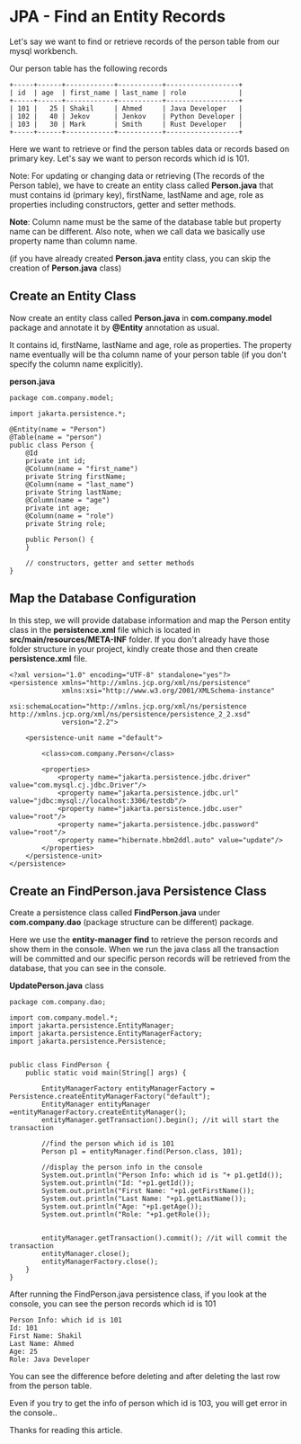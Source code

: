 # JPA - Find an Entity Records

Let's say we want to find or retrieve records of the person table from our mysql workbench.

Our person table has the following records

```
+-----+------+------------+-----------+------------------+
| id  | age  | first_name | last_name | role             |
+-----+------+------------+-----------+------------------+
| 101 |   25 | Shakil     | Ahmed     | Java Developer   |
| 102 |   40 | Jekov      | Jenkov    | Python Developer |
| 103 |   30 | Mark       | Smith     | Rust Developer   |
+-----+------+------------+-----------+------------------+
```

Here we want to retrieve or find the person tables data or records based on primary key. Let's say we want to person records which id is 101.


Note: For updating or changing data or retrieving (The records of the Person table), we have to create an entity class called **Person.java** that must contains id (primary key), firstName, lastName and age, role as properties including constructors, getter and setter methods. 

**Note**: Column name must be the same of the database table but property name can be different. Also note, when we call data we basically use property name than column name.

(if you have already created **Person.java** entity class, you can skip the creation of **Person.java** class)


## Create an Entity Class

Now create an entity class called **Person.java** in **com.company.model** package and annotate it by **@Entity** annotation as usual.

It contains id, firstName, lastName and age, role as properties. The property name eventually will be tha column name of your person table (if you don't specify the column name explicitly).


**person.java**

```
package com.company.model;

import jakarta.persistence.*;

@Entity(name = "Person")
@Table(name = "person")
public class Person {
    @Id
    private int id;
    @Column(name = "first_name")
    private String firstName;
    @Column(name = "last_name")
    private String lastName;
    @Column(name = "age")
    private int age;
    @Column(name = "role")
    private String role;

    public Person() {
    }

    // constructors, getter and setter methods
}
```

## Map the Database Configuration


In this step, we will provide database information and map the Person entity class in the **persistence.xml** file which is located in **src/main/resources/META-INF** folder. If you don't already have those folder structure in your project, kindly create those and then create **persistence.xml** file.

```
<?xml version="1.0" encoding="UTF-8" standalone="yes"?>
<persistence xmlns="http://xmlns.jcp.org/xml/ns/persistence"
             xmlns:xsi="http://www.w3.org/2001/XMLSchema-instance"
             xsi:schemaLocation="http://xmlns.jcp.org/xml/ns/persistence http://xmlns.jcp.org/xml/ns/persistence/persistence_2_2.xsd"
             version="2.2">

    <persistence-unit name ="default">

        <class>com.company.Person</class>

        <properties>
            <property name="jakarta.persistence.jdbc.driver" value="com.mysql.cj.jdbc.Driver"/>
            <property name="jakarta.persistence.jdbc.url" value="jdbc:mysql://localhost:3306/testdb"/>
            <property name="jakarta.persistence.jdbc.user" value="root"/>
            <property name="jakarta.persistence.jdbc.password" value="root"/>
            <property name="hibernate.hbm2ddl.auto" value="update"/>
        </properties>
    </persistence-unit>
</persistence>
```

## Create an FindPerson.java Persistence Class

Create a persistence class called **FindPerson.java** under **com.company.dao** (package structure can be different) package.
 
Here we use the **entity-manager find** to retrieve the person records and show them in the console. When we run the java class all the transaction will be committed and our specific person records will be retrieved from the database, that you can see in the console.


**UpdatePerson.java** class

```
package com.company.dao;

import com.company.model.*;
import jakarta.persistence.EntityManager;
import jakarta.persistence.EntityManagerFactory;
import jakarta.persistence.Persistence;


public class FindPerson {
    public static void main(String[] args) {

        EntityManagerFactory entityManagerFactory = Persistence.createEntityManagerFactory("default");
        EntityManager entityManager =entityManagerFactory.createEntityManager();
        entityManager.getTransaction().begin(); //it will start the transaction

        //find the person which id is 101
        Person p1 = entityManager.find(Person.class, 101);

        //display the person info in the console
        System.out.println("Person Info: which id is "+ p1.getId());
        System.out.println("Id: "+p1.getId());
        System.out.println("First Name: "+p1.getFirstName());
        System.out.println("Last Name: "+p1.getLastName());
        System.out.println("Age: "+p1.getAge());
        System.out.println("Role: "+p1.getRole());


        entityManager.getTransaction().commit(); //it will commit the transaction
        entityManager.close();
        entityManagerFactory.close();
    }
}
```

After running the FindPerson.java persistence class, if you look at the console, you can see the person records which id is 101


```
Person Info: which id is 101
Id: 101
First Name: Shakil
Last Name: Ahmed
Age: 25
Role: Java Developer
```

You can see the difference before deleting and after deleting the last row from the person table.

Even if you try to get the info of person which id is 103, you will get error in the console..


Thanks for reading this article.



